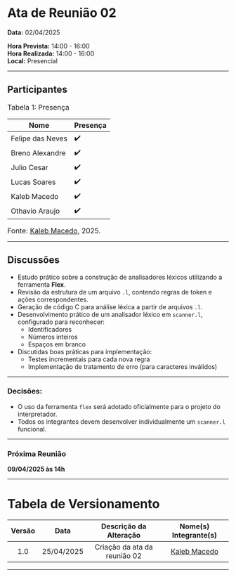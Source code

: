 # Ata de Reunião 02

**Data:** 02/04/2025  

**Hora Prevista:** 14:00 - 16:00  
**Hora Realizada:** 14:00 - 16:00  
**Local:** Presencial

---

## Participantes

<font size="3"><p style="text-align: left">Tabela 1: Presença</p></font>

| Nome              | Presença |
|-------------------|----------|
| Felipe das Neves  | ✔️        |
| Breno Alexandre   | ✔️        |
| Julio Cesar       | ✔️        |
| Lucas Soares      | ✔️        |
| Kaleb Macedo    | ✔️        |
| Othavio Araujo    | ✔️        |

<font size="3"><p style="text-align: left">Fonte: [Kaleb Macedo](https://github.com/kalebmacedo), 2025.</p></font>

---

## Discussões

- Estudo prático sobre a construção de analisadores léxicos utilizando a ferramenta **Flex**.
- Revisão da estrutura de um arquivo `.l`, contendo regras de token e ações correspondentes.
- Geração de código C para análise léxica a partir de arquivos `.l`.
- Desenvolvimento prático de um analisador léxico em `scanner.l`, configurado para reconhecer:
  - Identificadores
  - Números inteiros
  - Espaços em branco
- Discutidas boas práticas para implementação:
  - Testes incrementais para cada nova regra
  - Implementação de tratamento de erro (para caracteres inválidos)

---

### Decisões:

- O uso da ferramenta `flex` será adotado oficialmente para o projeto do interpretador.
- Todos os integrantes devem desenvolver individualmente um `scanner.l` funcional.

---

### Próxima Reunião
**09/04/2025 às 14h**

---

# Tabela de Versionamento 

| Versão | Data       | Descrição da Alteração              | Nome(s) Integrante(s) |
| :----: | :--------: | :---------------------------------: | :-------------------: |
| 1.0    | 25/04/2025 | Criação da ata da reunião 02  | [Kaleb Macedo](https://github.com/kalebmacedo)        |

---
